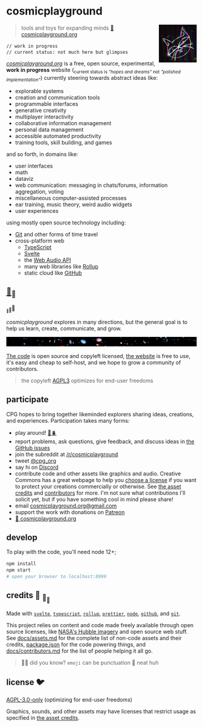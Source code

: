 # cosmicplayground

[<img src="static/assets/characters/cosmic-kitty.jpg" align="right" width="100">](https://cosmicplayground.org)

> tools and toys for expanding minds
> [:milky_way: cosmicplayground.org](https://cosmicplayground.org)

```svelte
// work in progress
// current status: not much here but glimpses
```

_[cosmicplayground.org](https://cosmicplayground.org)_
is a free, open source, experimental,
**work in progress** website
(<sub>current status is _"hopes and dreams"_
not _"polished implementation"_</sub>)
currently steering towards abstract ideas like:

- explorable systems
- creation and communication tools
- programmable interfaces
- generative creativity
- multiplayer interactivity
- collaborative information management
- personal data management
- accessible automated productivity
- training tools, skill building, and games

and so forth,
in domains like:

- user interfaces
- math
- dataviz
- web communication: messaging in chats/forums, information aggregation, voting
- miscellaneous computer-assisted processes
- ear training, music theory, weird audio widgets
- user experiences

using mostly open source technology including:

- [Git](https://git-scm.com) and other forms of time travel
- cross-platform web
  - [TypeScript](https://www.typescriptlang.org)
  - [Svelte](https://svelte.dev)
  - the [Web Audio API](https://developer.mozilla.org/en-US/docs/Web/API/Web_Audio_API)
  - many web libraries like [Rollup](https://rollupjs.org)
  - static cloud like [GitHub](https://github.com)

## [🐢](https://github.com/mozilla/source-map)<sub>🐢</sub>

<sub><sub>🐢</sub></sub><sub>🐢</sub>🐢

_cosmicplayground_ explores in many directions,
but the general goal
is to help us learn, create, communicate, and grow.

![galaxies](static/assets/space/galaxies-banner.jpg)

[The code](https://github.com/ryanatkn/cosmicplayground)
is open source and copyleft licensed,
[the website](https://cosmicplayground.org) is free to use,
it's easy and cheap to self-host,
and we hope to grow a community of contributors.

> the copyleft [AGPL3](#license) optimizes for end-user freedoms

## participate

CPG hopes to bring together likeminded explorers
sharing ideas, creations, and experiences. Participation takes many forms:

- play around! [:octopus::beetle:](https://cosmicplayground.org)
- report problems, ask questions, give feedback, and discuss ideas in
  [the GitHub issues](https://github.com/ryanatkn/cosmicplayground/issues)
- join the subreddit at [/r/cosmicplayground](https://reddit.com/r/cosmicplayground)
- tweet [@cpg_org](https://twitter.com/cpg_org)
- say hi on [Discord](https://discord.gg/57XP5Pv)
- contribute code and other assets like graphics and audio.
  Creative Commons has a great webpage to help you
  [choose a license](https://creativecommons.org/choose/)
  if you want to protect your creations commercially or otherwise.
  See [the asset credits](docs/assets.md) and
  [contributors](docs/contributors.md) for more.
  I'm not sure what contributions I'll solicit yet,
  but if you have something cool in mind please share!
- email [cosmicplayground.org@gmail.com](mailto:cosmicplayground.org@gmail.com)
- support the work with donations on [Patreon](https://patreon.com/ryanatkn)
- [:milky_way: cosmicplayground.org](https://cosmicplayground.org)

## develop

To play with the code, you'll need node 12+;

```bash
npm install
npm start
# open your browser to localhost:8999
```

## credits :turtle: <sub>:turtle:</sub><sub><sub>:turtle:</sub></sub>

Made with [`svelte`](https://github.com/sveltejs/svelte),
[`typescript`](https://github.com/microsoft/TypeScript),
[`rollup`](https://github.com/rollup/rollup),
[`prettier`](https://github.com/prettier/prettier),
[`node`](https://nodejs.org),
[`github`](https://github.com), and [`git`](https://git-scm.com/).

This project relies on content and code made freely available
through open source licenses, like
[NASA's Hubble imagery](https://www.spacetelescope.org)
and open source web stuff.
See [docs/assets.md](docs/assets.md) for
the complete list of non-code assets and their credits,
[package.json](package.json) for the code powering things,
and [docs/contributors.md](docs/contributors.md)
for the list of people helping it all go.

> :rainbow::sparkles: did you know? `emoji` can be punctuation :snail: neat huh

## license :bird:

[AGPL-3.0-only](license) (optimizing for end-user freedoms)

Graphics, sounds, and other assets may have licenses that restrict usage
as specified in [the asset credits](docs/assets.md).

